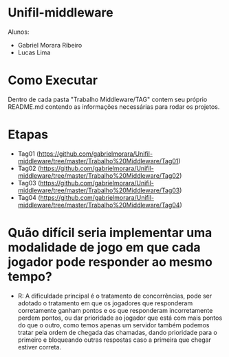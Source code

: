 # Unifil-middleware

Alunos: 
 * Gabriel Morara Ribeiro
 * Lucas Lima 
 
 # Como Executar
Dentro de cada pasta "Trabalho Middleware/TAG" contem seu próprio README.md contendo as informações necessárias para rodar os projetos.
 
 # Etapas
  * Tag01 (https://github.com/gabrielmorara/Unifil-middleware/tree/master/Trabalho%20Middleware/Tag01)
  * Tag02 (https://github.com/gabrielmorara/Unifil-middleware/tree/master/Trabalho%20Middleware/Tag02)
  * Tag03 (https://github.com/gabrielmorara/Unifil-middleware/tree/master/Trabalho%20Middleware/Tag03)
  * Tag04 (https://github.com/gabrielmorara/Unifil-middleware/tree/master/Trabalho%20Middleware/Tag04)



# Quão difícil seria implementar uma modalidade de jogo em que cada jogador pode responder ao mesmo tempo?
* R: A dificuldade principal é o tratamento de concorrências, pode ser adotado o tratamento em que os jogadores que responderam corretamente ganham pontos e os que responderam incorretamente perdem pontos, ou dar prioridade ao jogador que está com mais pontos do que o outro, como temos apenas um servidor também podemos tratar pela ordem de chegada das chamadas, dando prioridade para o primeiro e bloqueando outras respostas caso a primeira que chegar estiver correta.
